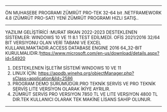 **********************************************************
ÖN MUHASEBE PROGRAMI ZÜMRÜT PRO-TEK  32-64 bit .NETFRAMEWORK 4.8 (ZÜMRÜT PRO-SAT) YENİ ZÜMRÜT PROGRAMI HIZLI SATIŞ..
**********************************************************
YAZILIM GELİŞTİRİCİ :MURAT IRKAN 2022-2023  DESTEKLENEN SİSTEMLER: WINDOWS 10 VE 11 8.1 TEST EDİLMEDİ. 
OFİS 2021/2016 32/64 BIT VERSIYONU OLAN  VERİ TABANI VE EXCEL KULLANILMAKTADIR.ACCESS DATABASE ENGINE 2016 64_32-BIT  
KURULMALIDIR.!https://www.microsoft.com/en-us/download/details.aspx?id=54920
1. DESTEKLENEN İŞLETİM SİSTEMİ WINDOWS 10 VE 11
2. LINUX İÇİN: https://appdb.winehq.org/objectManager.php?sClass=application&iId=2586
3. PROGRAM DEMO SÜRÜMÜDÜR.PRO TEKNİK SERVİS VE PRO TEKNİK SERVİS LITE VERSİYON OLARAK İKİYE AYRILIR.
4. ZÜMRÜT SERVİS PRO VERSIYON 7850 TL VE LITE VERSIYON 4800 TL DIR.TEK KULLANICI OLARAK TEK MAKİNE LİSANS SAHİP OLUNUR.
*********************************************************************************************************************




